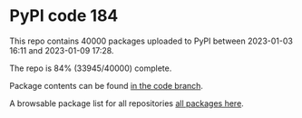 # PyPI code 184

This repo contains 40000 packages uploaded to PyPI between 
2023-01-03 16:11 and 2023-01-09 17:28.

The repo is 84% (33945/40000) complete.

Package contents can be found [in the code branch](https://github.com/pypi-data/pypi-mirror-184/tree/code/packages).

A browsable package list for all repositories [all packages here](https://pypi-data.github.io/website/repositories/pypi-mirror-184).


